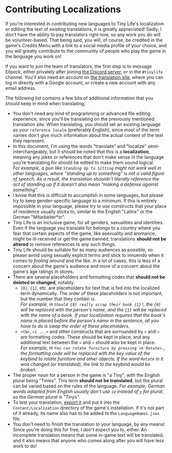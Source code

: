 # Contributing Localizations

If you're interested in contributing new languages to Tiny Life's localization or editing the text of existing translations, it is greatly appreciated! Sadly, I don't have the ability to pay translators right now, so any work you do will be volunteer-based. That being said, you will, of course, be credited in the game's Credits Menu with a link to a social media profile of your choice, and you will greatly contribute to the community of people who play the game in the language you work on!

If you want to join the team of translators, the first step is to message Ellpeck, either privately after joining [the Discord server](), or in the `#tinylife` channel. You'll also need an account on [the translation site](https://translate.ellpeck.de/), where you can log in directly with a Google account, or create a new account with any email address.

The following list contains a few bits of additional information that you should keep in mind when translating:
- You don't need any kind of programming or advanced file editing experience, since you'll be translating on the previously mentioned translation site. When translating, you should set an existing language as your `reference locale` (preferably English), since most of the term names don't give much information about the actual content of the text they represent.
- In this document, I'm using the words "translate" and "localize" semi-interchangeably, but it should be noted that this is a **localization**, meaning any jokes or references that don't make sense in the language you're translating for should be edited to make them sound logical.  
  *For example, a pun like `Standing Up to Sitting` might not work well in other languages, where "standing up to something" is not a valid figure of speech. As a result, the translation shouldn't literally reference the act of standing up if it doesn't also mean "making a defense against something".*
- I know that this is difficult to accomplish in some languages, but please try to keep gender-specific language to a minimum. If this is entirely impossible in your language, please try to use constructs that your place of residence usually sticks to, similar to the English "Latinx" or the German "Mitarbeiter\*in".
- Tiny Life is an inclusive game, for all genders, sexualities and identities. Even if the language you translate for belongs to a country where you fear that certain aspects of the game, like asexuality and aromance, might be ill-received or get the game banned, translations **should not be altered** to remove references to any such things.
- Tiny Life should be suitable for as many audiences as possible, so please avoid using sexually explicit terms and stick to innuendo when it comes to *fooling around* and the like. In a lot of cases, this is less of a concern about the game's audience and more of a concern about the game's age ratings in stores. 
- There are several placeholders and formatting codes that **should not be deleted or changed**, notably:
  - `{0}`, `{1}`, etc. are placeholders for text that is fed into the localized term dynamically. The order of these placeholders is not important, but the number that they contain is.  
  *For example, in `Should {0} really scrap their book {1}?`, the `{0}` will be replaced with the person's name, and the `{1}` will be replaced with the name of a book. If your localization requires that the book's name is placed before the person's name in the sentence, all you have to do is swap the order of these placeholders.*
  - `<tb>`, `<i ...>` and other constructs that are surrounded by `<` and `>` are formatting codes. These should be kept in place, and any additional text between the `<` and `>` should also be kept in place.  
  *For example, in `You can rotate furniture by pressing <k Rotate>.`, the formatting code will be replaced with the key value of the keybind to rotate furniture and other objects. If the word `Rotate` in it was changed (or translated), the link to the keybind would be broken.*
- The proper noun for a person in the game is "a Tiny", with the English plural being "Tinies". This term **should not be translated**, but the plural can be varied based on the rules of the language. *For example, German words adapted from English usually don't use `ie` instead of `y` for plural, so the German plural is "Tinys".*
- To test your translation, [export it](https://translate.ellpeck.de/app/projects/da5ba3ec-ab26-4ff2-a1ff-24b817c2f7f6/files) and put it into the `Content/Localization` directory of the game's installation. If it's not part of it already, its name also has to be added to the `LanguageNames.json` file.
- You don't need to finish the translation to your language, by any means! Since you're doing this for free, I don't expect you to, either. An incomplete translation means that some in-game text will be translated, and it also means that anyone who comes along after you will have less work to do!